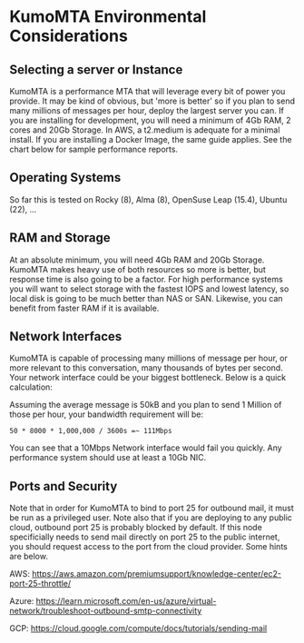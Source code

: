 # KumoMTA Environmental Considerations

## Selecting a server or Instance

KumoMTA is a performance MTA that will leverage every bit of power you provide. It may be kind of obvious, but 'more is better' so if you plan to send many millions of messages per hour, deploy the largest server you can. If you are installing for  development, you will need a minimum of 4Gb RAM, 2 cores and 20Gb Storage. In AWS, a t2.medium is adequate for a minimal install.  If you are installing a Docker Image, the same guide applies. See the chart below for sample performance reports.


## Operating Systems

So far this is tested on Rocky (8), Alma (8), OpenSuse Leap (15.4), Ubuntu (22), ...


## RAM and Storage 
At an absolute minimum, you will need 4Gb RAM and 20Gb Storage.  KumoMTA makes heavy use of both resources so more is better, but response time is also going to be a factor.  For high performance systems you will want to select storage with the fastest IOPS and lowest latency, so local disk is going to be much better than NAS or SAN. Likewise, you can benefit from faster RAM if it is available.


## Network Interfaces
KumoMTA is capable of processing many millions of message per hour, or more relevant to this conversation, many thousands of bytes per second.  Your network interface could be your biggest bottleneck.  Below is a quick calculation:

Assuming the average message is 50kB and you plan to send 1 Million of those per hour, your bandwidth requirement will be:
```
50 * 8000 * 1,000,000 / 3600s =~ 111Mbps
```

You can see that a 10Mbps Network interface would fail you quickly.  Any performance system should use at least a 10Gb NIC.

## Ports and Security
Note that in order for KumoMTA to bind to port 25 for outbound mail, it must be run as a privileged user.
Note also that if you are deploying to any public cloud, outbound port 25 is probably blocked by default. If this node specificially needs to send mail directly on port 25 to the public internet, you should request access to the port from the cloud provider.  Some hints are below.

AWS: https://aws.amazon.com/premiumsupport/knowledge-center/ec2-port-25-throttle/

Azure: https://learn.microsoft.com/en-us/azure/virtual-network/troubleshoot-outbound-smtp-connectivity

GCP: https://cloud.google.com/compute/docs/tutorials/sending-mail



